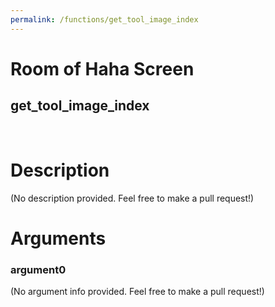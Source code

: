 ```yaml
---
permalink: /functions/get_tool_image_index
---
```

# Room of Haha Screen  
## get_tool_image_index  
&nbsp;  
# Description  
(No description provided. Feel free to make a pull request!) 
&nbsp;  
# Arguments
### argument0
(No argument info provided. Feel free to make a pull request!)
&nbsp;  


